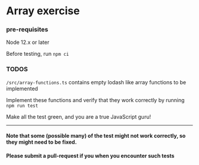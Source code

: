 # Array exercise
### pre-requisites
Node 12.x or later

Before testing, run `npm ci`

### TODOS
`/src/array-functions.ts` contains empty lodash like array functions to be implemented

Implement these functions and verify that they work correctly by running `npm run test`

Make all the test green, and you are a true JavaScript guru!

--------

#### Note that some (possible many) of the test might not work correctly, so they might need to be fixed.

#### Please submit a pull-request if you when you encounter such tests